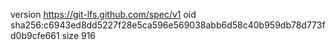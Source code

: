 version https://git-lfs.github.com/spec/v1
oid sha256:c6943ed8dd5227f28e5ca596e569038abb6d58c40b959db78d773fd0b9cfe661
size 916
